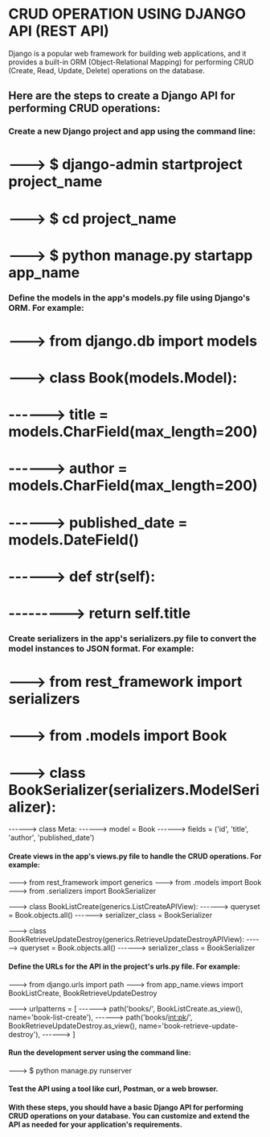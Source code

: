 # CRUD OPERATION USING DJANGO API (REST API)
Django is a popular web framework for building web applications, and it provides a built-in ORM (Object-Relational Mapping) for performing CRUD (Create, Read, Update, Delete) operations on the database.

## Here are the steps to create a Django API for performing CRUD operations:

### Create a new Django project and app using the command line:
# ---> $ django-admin startproject project_name
# ---> $ cd project_name
# ---> $ python manage.py startapp app_name
### Define the models in the app's models.py file using Django's ORM. For example:
# ---> from django.db import models

# ---> class Book(models.Model):
# ------>    title = models.CharField(max_length=200)
# ------>    author = models.CharField(max_length=200)
# ------>    published_date = models.DateField()

# ------>    def __str__(self):
# --------->        return self.title
### Create serializers in the app's serializers.py file to convert the model instances to JSON format. For example:
# ---> from rest_framework import serializers
# ---> from .models import Book

# ---> class BookSerializer(serializers.ModelSerializer):
------>    class Meta:
------>        model = Book
------>        fields = ('id', 'title', 'author', 'published_date')
#### Create views in the app's views.py file to handle the CRUD operations. For example:
---> from rest_framework import generics
---> from .models import Book
---> from .serializers import BookSerializer

---> class BookListCreate(generics.ListCreateAPIView):
------>    queryset = Book.objects.all()
------>    serializer_class = BookSerializer

---> class BookRetrieveUpdateDestroy(generics.RetrieveUpdateDestroyAPIView):
------>    queryset = Book.objects.all()
------>    serializer_class = BookSerializer
#### Define the URLs for the API in the project's urls.py file. For example:
---> from django.urls import path
---> from app_name.views import BookListCreate, BookRetrieveUpdateDestroy

---> urlpatterns = [
------>    path('books/', BookListCreate.as_view(), name='book-list-create'),
------>    path('books/<int:pk>/', BookRetrieveUpdateDestroy.as_view(), name='book-retrieve-update-destroy'),
------> ]
#### Run the development server using the command line:
---> $ python manage.py runserver
#### Test the API using a tool like curl, Postman, or a web browser.
#### With these steps, you should have a basic Django API for performing CRUD operations on your database. You can customize and extend the API as needed for your application's requirements.
